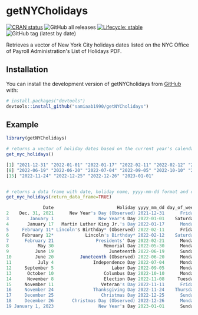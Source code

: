 # getNYCholidays

<!-- badges: start -->
[![CRAN status](https://www.r-pkg.org/badges/version/getNYCholidays)](https://CRAN.R-project.org/package=getNYCholidays)
![GitHub all releases](https://img.shields.io/github/downloads/samiaab1990/getNYCholidays/total)
[![Lifecycle: stable](https://img.shields.io/badge/lifecycle-stable-brightgreen.svg)](https://lifecycle.r-lib.org/articles/stages.html#stable)
![GitHub tag (latest by date)](https://img.shields.io/github/v/tag/samiaab1990/getNYCholidays)

<!-- badges: end -->

Retrieves a vector of New York City holidays dates listed on the NYC Office of Payroll Administration's List of Holidays PDF. 

## Installation

You can install the development version of getNYCholidays from [GitHub](https://github.com/) with:

``` r
# install.packages("devtools")
devtools::install_github("samiaab1990/getNYCholidays")
```

## Example


``` r
library(getNYCholidays)

# returns a vector of holiday dates based on the current year's calendar 
get_nyc_holidays()

[1] "2021-12-31" "2022-01-01" "2022-01-17" "2022-02-11" "2022-02-12" "2022-02-21" "2022-05-30"
[8] "2022-06-19" "2022-06-20" "2022-07-04" "2022-09-05" "2022-10-10" "2022-11-08" "2022-11-11"
[15] "2022-11-24" "2022-12-25" "2022-12-26" "2023-01-01"


# returns a data frame with date, holiday name, yyyy-mm-dd format and day of week based on the current year's calendar 
get_nyc_holidays(return_data_frame=TRUE)

              Date                        Holiday yyyy_mm_dd day_of_week
2    Dec. 31, 2021      New Year's Day (Observed) 2021-12-31      Friday
3        January 1                 New Year's Day 2022-01-01    Saturday
4       January 17   Martin Luther King Jr.'s Day 2022-01-17      Monday
5     February 11* Lincoln's Birthday* (Observed) 2022-02-11      Friday
6     February 12*            Lincoln's Birthday* 2022-02-12    Saturday
7      February 21                Presidents' Day 2022-02-21      Monday
8           May 30                   Memorial Day 2022-05-30      Monday
9          June 19                     Juneteenth 2022-06-19      Sunday
10         June 20          Juneteenth (Observed) 2022-06-20      Monday
11          July 4               Independence Day 2022-07-04      Monday
12     September 5                      Labor Day 2022-09-05      Monday
13      October 10                   Columbus Day 2022-10-10      Monday
14      November 8                   Election Day 2022-11-08     Tuesday
15     November 11                  Veteran's Day 2022-11-11      Friday
16     November 24               Thanksgiving Day 2022-11-24    Thursday
17     December 25                  Christmas Day 2022-12-25      Sunday
18     December 26       Christmas Day (Observed) 2022-12-26      Monday
19 January 1, 2023                 New Year's Day 2023-01-01      Sunday
```

